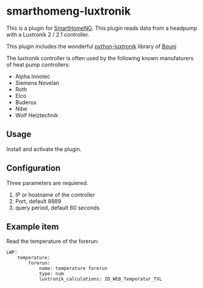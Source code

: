 # smarthomeng-luxtronik
This is a plugin for [SmartHomeNG](https://github.com/smarthomeNG/smarthome).
This plugin reads data from a headpump with a Luxtronik 2 / 2.1 controller.

This plugin includes the wonderful [python-luxtronik](https://github.com/Bouni/python-luxtronik) library of [Bouni](https://github.com/Bouni)

The luxtronik controller is often used by the following known manufaturers of heat pump controllers:
* Alpha Innotec
* Siemens Novelan
* Roth
* Elco
* Buderus
* Nibe
* Wolf Heiztechnik


## Usage
Install and activate the plugin.

## Configuration
Three parameters are requiered.
1. IP or hostname of the controller
2. Port, default 8889
3. query period, default 60 seconds

## Example item
Read the temperature of the forerun:
```
LWP:
    temperature:
        forerun:
            name: temperature forerun
            type: num
            luxtronik_calculations: ID_WEB_Temperatur_TVL
```

